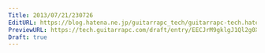```yaml
---
Title: 2013/07/21/230726
EditURL: https://blog.hatena.ne.jp/guitarrapc_tech/guitarrapc-tech.hatenablog.com/atom/entry/6802418398340941599
PreviewURL: https://tech.guitarrapc.com/draft/entry/EECJrM9gklgJ1Ql2g0XlTwqIKNU
Draft: true
---
```



